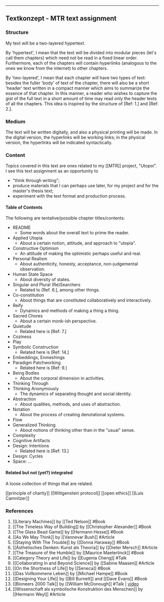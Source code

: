 
- - - - - - - -
## Textkonzept - MTR text assignment

### Structure

My text will be a two-layered hypertext.

By 'hypertext', I mean that the text will be divided into modular pieces (let's call them chapters) which need not be read in a fixed linear order. Furthermore, each of the chapters will contain hyperlinks (analogous to the ones we know from the internet) to other chapters.

By 'two-layered', I mean that each chapter will have two types of text: besides the fuller 'body' of text of the chapter, there will also be a short 'header' text written in a compact manner which aims to summarize the essence of that chapter. In this manner, a reader who wishes to capture the gist of the full text in a short amount of time may read only the header texts of all the chapters. This idea is inspired by the structure of [Ref: 1.] and [Ref: 2.].  

### Medium

The text will be written digitally, and also a physical printing will be made.
In the digital version, the hyperlinks will be working links; in the physical version, the hyperlinks will be indicated syntactically.  

### Content

Topics covered in this text are ones related to my [[MTR]] project, "Utopoi". 
I see this text assignment as an opportunity to

* "think through writing";
* produce materials that I can perhaps use later, for my project and for the master's thesis text;
* experiment with the text format and production process.



#### Table of Contents

The following are tentative/possible chapter titles/contents:

* README
	* Some words about the overall text to prime the reader. 
* Applied Utopia
	* About a certain notion, attitude, and approach to "utopia".
* Constructive Optimism
	* An attitude of making the optimistic perhaps useful and real. 
* Personal Realism
	* About authenticity, honesty, acceptance, non-judgemental observation. 
* Human State Space
	* About diversity of states. 
* Singular and Plural (Re)Searchers
	* Related to [Ref. 6.], among other things.
* Co-constitution
	* About things that are constituted collaboratively and interactively.  
* Reify
	* Dynamics and methods of making a thing a thing.
* Sacred Chores
	* About a certain monk-ish perspective.
* Quietude
	* Related here is [Ref: 7.]
* Coziness
* Play
* Symbolic Construction
	* Related here is [Ref: 14.]
* Embeddings, Enmeshings
* Paradigm Patchworking
	* Related here is [Ref: 9.]
* Being Bodies
	* About the corporal dimension in activities.  
* Thinking Through
* Thinking Anonymously
	* The dynamics of separating thought and social identity.
* Abstraction
	* About qualities, methods, and uses of abstraction. 
* Notation
	* About the process of creating denotational systems.
* Flow
* Generalized Thinking 
	* About notions of thinking other than in the "usual" sense.
* Complexity
* Cognitive Artifacts
* Design: Intentions
	* Related here is [Ref: 13.]
* Design: Cycles
* Space: ...


#### Related but not (yet?) integrated 

A loose collection of things that are related. 

[[principle of charity]]
[[Wittgenstein protocol]]
[[open ethics]]
[[Luis Camnitzer]]

### References

1. [[Literary Machines]] by [[Ted Nelson]] #Book 
2. [[The Timeless Way of Building]] by [[Christopher Alexander]] #Book
3. [[The Glass Bead Game]] by [[Hermann Hesse]] #Book 
4. [[As We May Think]] by [[Vannevar Bush]] #Article 
5. [[Staying With The Trouble]] by [[Donna Haraway]] #Book
6. [[Ästhetisches Denken: Kunst als Theoria]] by [[Dieter Mersch]] #Article
7.  [[The Treasure of the Humble]] by [[Maurice Maeterlinck]] #Book
8. [[Category Theory and Life]] by [[Eugenia Cheng]] #Talk
9. [[Collaborating In and Beyond Science]] by [[Sabine Maasen]] #Article
10. [[On the Shortness of Life]] by [[Seneca]] #Book
11.  [[Das Vollkommene Leben]] by [[Michael Hampe]] #Book
12. [[Designing Your LIfe]] by [[Bill Burnett]] and [[Dave Evans]] #Book
13. [[Bioneers 2000 Talk]] by [[William McDonough]] #Talk  | [video](https://www.youtube.com/watch?v=J8EMFaYvH_A)
14. [[Wissenschaft als symbolische Konstruktion des Menschen]] by [[Hermann Weyl]] #Article
	